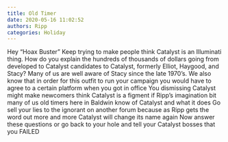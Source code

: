 ```yaml
---
title: Old Timer
date: 2020-05-16 11:02:52
authors: Ripp
categories: Holiday
---
```


 Hey “Hoax Buster” 
Keep trying to make people think Catalyst is  an Illuminati thing.
How do you explain the hundreds of thousands of dollars going from developed to Catalyst candidates to Catalyst, formerly Elliot, Haygood, and Stacy?
Many of us are well aware of Stacy since the late 1970’s.   We also know that in order for this outfit to run your campaign you would have to agree to a certain platform when you got in office
You dismissing Catalyst might make newcomers think Catalyst is a figment if Ripp’s imagination bit many of us old timers here in Baldwin know of Catalyst and what it does
Go sell your lies to the ignorant on another forum because as Ripp gets the word out more and more Catalyst will change its name again 
Now answer these questions or go back to your hole and tell your Catalyst bosses that you FAILED